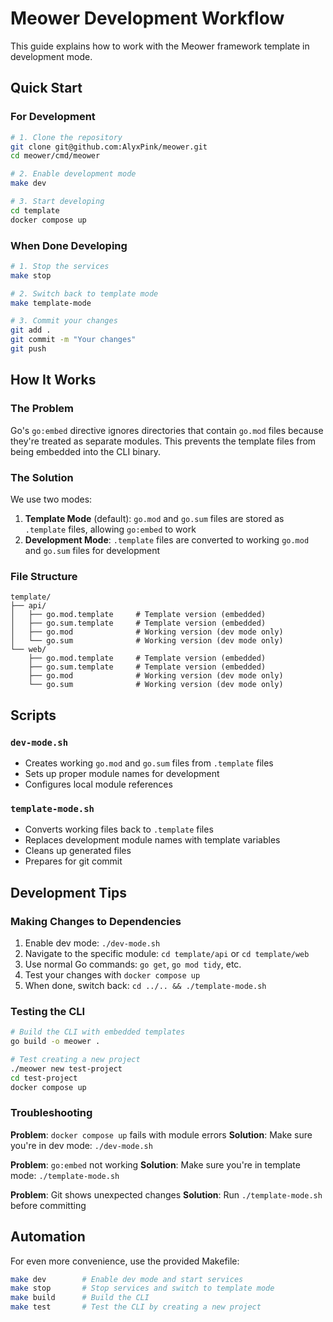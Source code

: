 # Meower Development Workflow

This guide explains how to work with the Meower framework template in development mode.

## Quick Start

### For Development

```bash
# 1. Clone the repository
git clone git@github.com:AlyxPink/meower.git
cd meower/cmd/meower

# 2. Enable development mode
make dev

# 3. Start developing
cd template
docker compose up
```

### When Done Developing

```bash
# 1. Stop the services
make stop

# 2. Switch back to template mode
make template-mode

# 3. Commit your changes
git add .
git commit -m "Your changes"
git push
```

## How It Works

### The Problem

Go's `go:embed` directive ignores directories that contain `go.mod` files because they're treated as separate modules. This prevents the template files from being embedded into the CLI binary.

### The Solution

We use two modes:

1. **Template Mode** (default): `go.mod` and `go.sum` files are stored as `.template` files, allowing `go:embed` to work
2. **Development Mode**: `.template` files are converted to working `go.mod` and `go.sum` files for development

### File Structure

```
template/
├── api/
│   ├── go.mod.template     # Template version (embedded)
│   ├── go.sum.template     # Template version (embedded)
│   ├── go.mod              # Working version (dev mode only)
│   └── go.sum              # Working version (dev mode only)
└── web/
    ├── go.mod.template     # Template version (embedded)
    ├── go.sum.template     # Template version (embedded)
    ├── go.mod              # Working version (dev mode only)
    └── go.sum              # Working version (dev mode only)
```

## Scripts

### `dev-mode.sh`

- Creates working `go.mod` and `go.sum` files from `.template` files
- Sets up proper module names for development
- Configures local module references

### `template-mode.sh`

- Converts working files back to `.template` files
- Replaces development module names with template variables
- Cleans up generated files
- Prepares for git commit

## Development Tips

### Making Changes to Dependencies

1. Enable dev mode: `./dev-mode.sh`
2. Navigate to the specific module: `cd template/api` or `cd template/web`
3. Use normal Go commands: `go get`, `go mod tidy`, etc.
4. Test your changes with `docker compose up`
5. When done, switch back: `cd ../.. && ./template-mode.sh`

### Testing the CLI

```bash
# Build the CLI with embedded templates
go build -o meower .

# Test creating a new project
./meower new test-project
cd test-project
docker compose up
```

### Troubleshooting

**Problem**: `docker compose up` fails with module errors
**Solution**: Make sure you're in dev mode: `./dev-mode.sh`

**Problem**: `go:embed` not working
**Solution**: Make sure you're in template mode: `./template-mode.sh`

**Problem**: Git shows unexpected changes
**Solution**: Run `./template-mode.sh` before committing

## Automation

For even more convenience, use the provided Makefile:

```bash
make dev        # Enable dev mode and start services
make stop       # Stop services and switch to template mode
make build      # Build the CLI
make test       # Test the CLI by creating a new project
```
